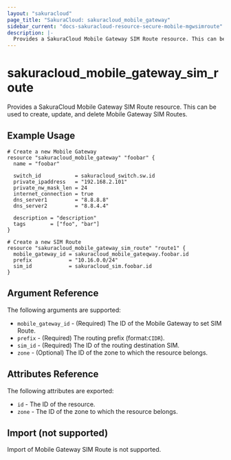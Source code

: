 ```yaml
---
layout: "sakuracloud"
page_title: "SakuraCloud: sakuracloud_mobile_gateway"
sidebar_current: "docs-sakuracloud-resource-secure-mobile-mgwsimroute"
description: |-
  Provides a SakuraCloud Mobile Gateway SIM Route resource. This can be used to create and delete Mobile Gateway SIM Routes.
---
```


# sakuracloud\_mobile\_gateway\_sim\_route

Provides a SakuraCloud Mobile Gateway SIM Route resource. This can be used to create, update, and delete Mobile Gateway SIM Routes.

## Example Usage

```hcl
# Create a new Mobile Gateway
resource "sakuracloud_mobile_gateway" "foobar" {
  name = "foobar"

  switch_id           = sakuracloud_switch.sw.id
  private_ipaddress   = "192.168.2.101"
  private_nw_mask_len = 24
  internet_connection = true
  dns_server1         = "8.8.8.8"
  dns_server2         = "8.8.4.4"

  description = "description"
  tags        = ["foo", "bar"]
}

# Create a new SIM Route
resource "sakuracloud_mobile_gateway_sim_route" "route1" {
  mobile_gateway_id = sakuracloud_mobile_gateqway.foobar.id
  prefix            = "10.16.0.0/24"
  sim_id            = sakuracloud_sim.foobar.id
}
```

## Argument Reference

The following arguments are supported:

* `mobile_gateway_id` - (Required) The ID of the Mobile Gateway to set SIM Route.
* `prefix` - (Required) The routing prefix (format:`CIDR`).
* `sim_id` - (Required) The ID of the routing destination SIM.
* `zone` - (Optional) The ID of the zone to which the resource belongs.

## Attributes Reference

The following attributes are exported:

* `id` - The ID of the resource.
* `zone` - The ID of the zone to which the resource belongs.

## Import (not supported)

Import of Mobile Gateway SIM Route is not supported.
